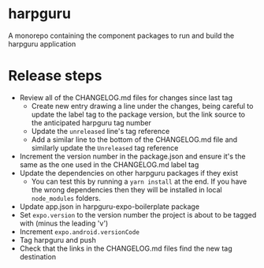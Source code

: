 # harpguru

A monorepo containing the component packages to run and build the harpguru application

# Release steps

- Review all of the CHANGELOG.md files for changes since last tag
  - Create new entry drawing a line under the changes, being careful to update the label tag to the package version, but the link source to the anticipated harpguru tag number
  - Update the `unreleased` line's tag reference
  - Add a similar line to the bottom of the CHANGELOG.md file and similarly update the `Unreleased` tag reference
- Increment the version number in the package.json and ensure it's the same as the one used in the CHANGELOG.md label tag
- Update the dependencies on other harpguru packages if they exist
  - You can test this by running a `yarn install` at the end. If you have the wrong dependencies then they will be installed in local `node_modules` folders.
- Update app.json in harpguru-expo-boilerplate package
- Set `expo.version` to the version number the project is about to be tagged with (minus the leading 'v')
- Increment `expo.android.versionCode`
- Tag harpguru and push
- Check that the links in the CHANGELOG.md files find the new tag destination
